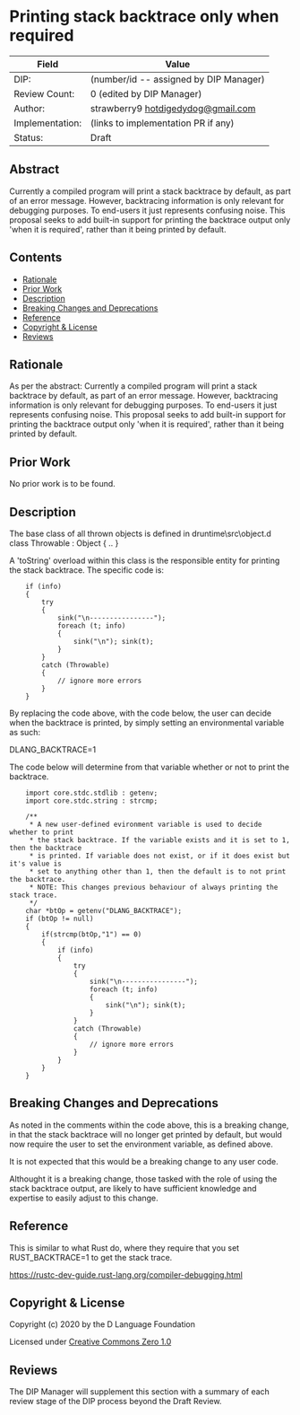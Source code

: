 # Printing stack backtrace only when required

| Field           | Value                                                           |
|-----------------|-----------------------------------------------------------------|
| DIP:            | (number/id -- assigned by DIP Manager)                          |
| Review Count:   | 0 (edited by DIP Manager)                                       |
| Author:         | strawberry9 hotdigedydog@gmail.com                              |
| Implementation: | (links to implementation PR if any)                             |
| Status:         | Draft

## Abstract

Currently a compiled program will print a stack backtrace by default, as part of an
error message. However, backtracing information is only relevant for debugging purposes.
To end-users it just represents confusing noise. This proposal seeks to add built-in
support for printing the backtrace output only 'when it is required', rather
than it being printed by default.


## Contents
* [Rationale](#rationale)
* [Prior Work](#prior-work)
* [Description](#description)
* [Breaking Changes and Deprecations](#breaking-changes-and-deprecations)
* [Reference](#reference)
* [Copyright & License](#copyright--license)
* [Reviews](#reviews)

## Rationale
As per the abstract: Currently a compiled program will print a stack backtrace by default,
as part of an error message. However, backtracing information is only relevant for
debugging purposes. To end-users it just represents confusing noise. This proposal seeks
to add built-in support for printing the backtrace output only 'when it is required',
rather than it being printed by default.

## Prior Work
No prior work is to be found.

## Description
The base class of all thrown objects is defined in druntime\src\object.d
class Throwable : Object { .. }

A 'toString' overload within this class is the responsible entity for printing the 
stack backtrace. The specific code is:

        if (info)
        {
            try
            {
                sink("\n----------------");
                foreach (t; info)
                {
                    sink("\n"); sink(t);
                }
            }
            catch (Throwable)
            {
                // ignore more errors
            }
        }
        
By replacing the code above, with the code below, the user can decide when the
backtrace is printed, by simply setting an environmental variable as such:

DLANG_BACKTRACE=1

The code below will determine from that variable whether or not to print the backtrace.

        import core.stdc.stdlib : getenv;
        import core.stdc.string : strcmp;

        /**
         * A new user-defined evironment variable is used to decide whether to print
         * the stack backtrace. If the variable exists and it is set to 1, then the backtrace
         * is printed. If variable does not exist, or if it does exist but it's value is
         * set to anything other than 1, then the default is to not print the backtrace.
         * NOTE: This changes previous behaviour of always printing the stack trace.
         */
        char *btOp = getenv("DLANG_BACKTRACE");
        if (btOp != null)
        {
            if(strcmp(btOp,"1") == 0)
            {
                if (info)
                {
                    try
                    {
                        sink("\n----------------");
                        foreach (t; info)
                        {
                            sink("\n"); sink(t);
                        }
                    }
                    catch (Throwable)
                    {
                        // ignore more errors
                    }
                }
            }
        }

## Breaking Changes and Deprecations
As noted in the comments within the code above, this is a breaking change,
in that the stack backtrace will no longer get printed by default, but would now
require the user to set the environment variable, as defined above.

It is not expected that this would be a breaking change to any user code.

Althought it is a breaking change, those tasked with the role of using the
stack backtrace output, are likely to have sufficient knowledge and expertise
to easily adjust to this change.

## Reference
This is similar to what Rust do, where they require that you set RUST_BACKTRACE=1
to get the stack trace.

https://rustc-dev-guide.rust-lang.org/compiler-debugging.html

## Copyright & License
Copyright (c) 2020 by the D Language Foundation

Licensed under [Creative Commons Zero 1.0](https://creativecommons.org/publicdomain/zero/1.0/legalcode.txt)

## Reviews
The DIP Manager will supplement this section with a summary of each review stage
of the DIP process beyond the Draft Review.
